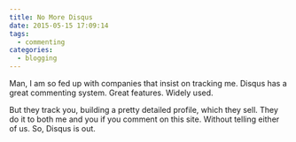 ```yaml
---
title: No More Disqus
date: 2015-05-15 17:09:14
tags:
  - commenting
categories:
  - blogging
---
```


Man, I am so fed up with companies that insist on tracking me. Disqus has a great commenting system. Great features. Widely used.

But they track you, building a pretty detailed profile, which they sell. They do it to both me and you if you comment on this site. Without telling either of us. So, Disqus is out.
